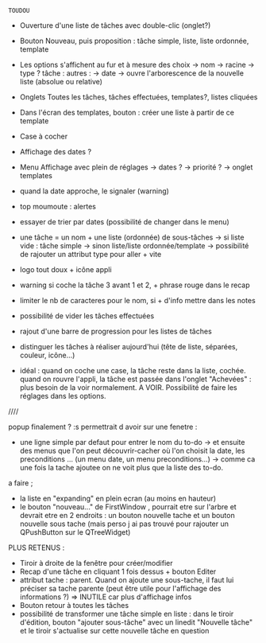	TOUDOU

- Ouverture d'une liste de tâches avec double-clic (onglet?)
- Bouton Nouveau, puis proposition : tâche simple, liste, liste ordonnée, template
- Les options s'affichent au fur et à mesure des choix
	-> nom
	-> racine
	-> type ?
		tâche :			autres :
		-> date			-> ouvre l'arborescence de la nouvelle liste
		(absolue
		ou relative)
- Onglets Toutes les tâches, tâches effectuées, templates?, listes cliquées
- Dans l'écran des templates, bouton : créer une liste à partir de ce template
- Case à cocher
- Affichage des dates ?
- Menu Affichage avec plein de réglages
	-> dates ?
	-> priorité ?
	-> onglet templates
- quand la date approche, le signaler (warning)
- top moumoute : alertes
- essayer de trier par dates (possibilité de changer dans le menu)
- une tâche = un nom + une liste (ordonnée) de sous-tâches
	-> si liste vide : tâche simple
	-> sinon liste/liste ordonnée/template
	-> possibilité de rajouter un attribut type pour aller + vite
- logo tout doux + icône appli
- warning si coche la tâche 3 avant 1 et 2, + phrase rouge dans le recap
- limiter le nb de caracteres pour le nom, si + d'info mettre dans les notes
- possibilité de vider les tâches effectuées

- rajout d'une barre de progression pour les listes de tâches
- distinguer les tâches à réaliser aujourd'hui (tête de liste, séparées, couleur, icône...)

- idéal : quand on coche une case, la tâche reste dans la liste, cochée. quand on rouvre l'appli, la tâche est passée dans l'onglet "Achevées" : plus besoin de la voir normalement.
A VOIR. Possibilité de faire les réglages dans les options.

////


popup finalement ? :s
permettrait d avoir sur une fenetre :
- une ligne simple par defaut pour entrer le nom du to-do
-> et ensuite des menus que l'on peut découvrir-cacher où l'on choisit la date, les preconditions ... (un menu date, un menu preconditions...)
-> comme ca une fois la tache ajoutee on ne voit plus que la liste des to-do.

a faire ; 
- la liste en "expanding" en plein ecran (au moins en hauteur)
- le bouton "nouveau..." de FirstWindow , pourrait etre sur l'arbre et devrait etre en 2 endroits :
un bouton nouvelle tache et un bouton nouvelle sous tache
(mais perso j ai pas trouvé pour rajouter un QPushButton sur le QTreeWidget)


PLUS RETENUS :
- Tiroir à droite de la fenêtre pour créer/modifier
- Recap d'une tâche en cliquant 1 fois dessus + bouton Editer
- attribut tache : parent. Quand on ajoute une sous-tache, il faut lui préciser sa tache parente (peut être utile pour l'affichage des informations ?)
=> INUTILE car plus d'affichage infos
- Bouton retour à toutes les tâches
- possibilité de transformer une tâche simple en liste : dans le tiroir d'édition, bouton "ajouter sous-tâche" avec un linedit "Nouvelle tâche" et le tiroir s'actualise sur cette nouvelle tâche en question
